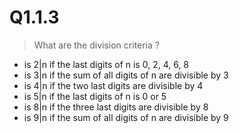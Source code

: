 # Q1.1.3

> What are the division criteria ?

- is 2|n if the last digits of n is 0, 2, 4, 6, 8
- is 3|n if the sum of all digits of n are divisible by 3
- is 4|n if the two last digits are divisible by 4
- is 5|n if the last digits of n is 0 or 5
- is 8|n if the three last digits are divisible by 8
- is 9|n if the sum of all digits of n are divisible by 9